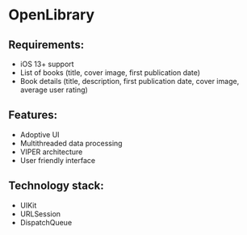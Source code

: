 # OpenLibrary

## Requirements:
* iOS 13+ support
* List of books (title, cover image, first publication date)
* Book details (title, description, first publication date, cover image, average user rating)

## Features:
* Adoptive UI
* Multithreaded data processing
* VIPER architecture
* User friendly interface

## Technology stack:
* UIKit
* URLSession
* DispatchQueue
